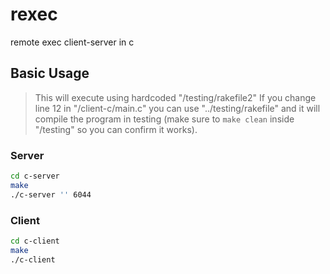 # rexec
remote exec client-server in c

## Basic Usage
> This will execute using hardcoded "/testing/rakefile2"
> If you change line 12 in "/client-c/main.c" you can use "../testing/rakefile" and it will compile the program in testing (make sure to `make clean` inside "/testing" so you can confirm it works).
### Server
```bash
cd c-server
make
./c-server '' 6044
```
### Client
```bash
cd c-client
make
./c-client
```
